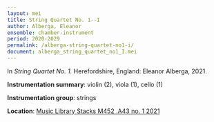 ```yaml
---
layout: mei
title: String Quartet No. 1--I
author: Alberga, Eleanor
ensemble: chamber-instrument
period: 2020-2029
permalink: /alberga-string-quartet-no1-i/
document: alberga_string_quartet_no1_I.mei
---
```


In *String Quartet No. 1.* Herefordshire, England: Eleanor Alberga, 2021.

**Instrumentation summary**: violin (2), viola (1), cello (1)

**Instrumentation group**: strings

**Location**: <a href="https://tufts.primo.exlibrisgroup.com/permalink/01TUN_INST/1kc9gia/alma991018616969403851" target="_blank">Music Library Stacks M452 .A43 no. 1 2021</a>
